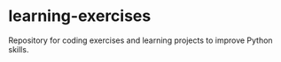 # learning-exercises
Repository for coding exercises and learning projects to improve Python skills.
